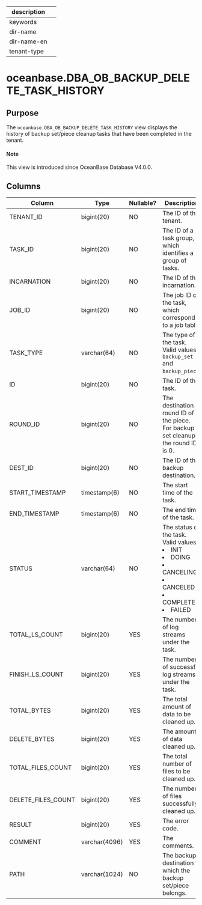| description ||
|---|---|
| keywords ||
| dir-name ||
| dir-name-en ||
| tenant-type ||

# oceanbase.DBA_OB_BACKUP_DELETE_TASK_HISTORY

## Purpose

The `oceanbase.DBA_OB_BACKUP_DELETE_TASK_HISTORY` view displays the history of backup set/piece cleanup tasks that have been completed in the tenant.

<main id="notice" type='explain'>
  <h4>Note</h4>
  <p>This view is introduced since OceanBase Database V4.0.0. </p>
</main>

## Columns

| Column | Type | Nullable? | Description |
| --- | --- | --- | --- |
| TENANT_ID | bigint(20) | NO | The ID of the tenant. |
| TASK_ID | bigint(20) | NO | The ID of a task group, which identifies a group of tasks. |
| INCARNATION | bigint(20) | NO | The ID of the incarnation. |
| JOB_ID | bigint(20) | NO | The job ID of the task, which corresponds to a job table. |
| TASK_TYPE | varchar(64) | NO | The type of the task. Valid values: `backup_set` and `backup_piece`. |
| ID | bigint(20) | NO | The ID of the task. |
| ROUND_ID | bigint(20) | NO | The destination round ID of the piece. For backup set cleanup, the round ID is 0. |
| DEST_ID | bigint(20) | NO | The ID of the backup destination. |
| START_TIMESTAMP | timestamp(6) | NO | The start time of the task. |
| END_TIMESTAMP | timestamp(6) | NO | The end time of the task. |
| STATUS | varchar(64) | NO | The status of the task. Valid values:<li>INIT<li>DOING<li>CANCELING<li>CANCELED<li>COMPLETED<li>FAILED |
| TOTAL_LS_COUNT | bigint(20) | YES | The number of log streams under the task. |
| FINISH_LS_COUNT | bigint(20) | YES | The number of successful log streams under the task. |
| TOTAL_BYTES | bigint(20) | YES | The total amount of data to be cleaned up. |
| DELETE_BYTES | bigint(20) | YES | The amount of data cleaned up. |
| TOTAL_FILES_COUNT | bigint(20) | YES | The total number of files to be cleaned up. |
| DELETE_FILES_COUNT | bigint(20) | YES | The number of files successfully cleaned up. |
| RESULT | bigint(20) | YES | The error code. |
| COMMENT | varchar(4096) | YES | The comments. |
| PATH | varchar(1024) | NO | The backup destination to which the backup set/piece belongs. |
